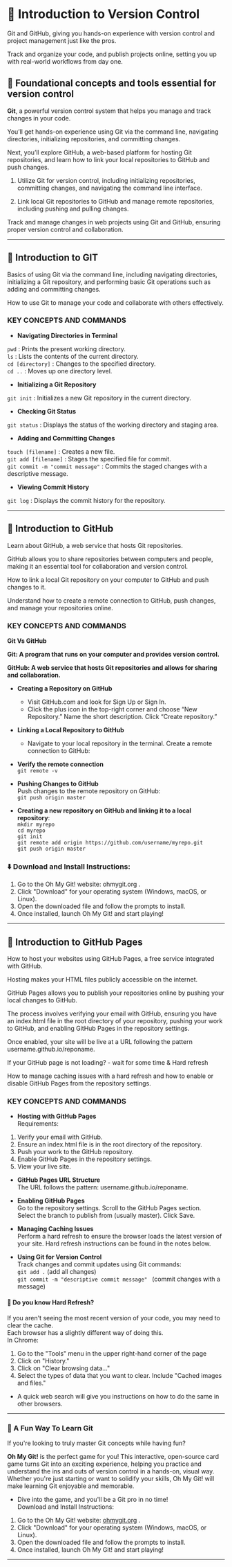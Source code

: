 # 🚀 Introduction to Version Control

Git and GitHub, giving you hands-on experience with version control and project management just like the pros.

Track and organize your code, and publish projects online, setting you up with real-world workflows from day one.

## 🍂 **Foundational concepts and tools essential for version control**

**Git**, a powerful version control system that helps you manage and track changes in your code. <br/>

You’ll get hands-on experience using Git via the command line, navigating directories, initializing repositories, 
and committing changes. <br/>

Next, you’ll explore GitHub, a web-based platform for hosting Git repositories, and learn how to link your local repositories to GitHub and push changes. <br/>

1. Utilize Git for version control, including initializing repositories, committing changes, and navigating the command line interface. <br/>

2. Link local Git repositories to GitHub and manage remote repositories, including pushing and pulling changes. <br/>

Track and manage changes in web projects using Git and GitHub, ensuring proper version control and collaboration.

---

## 📍 Introduction to GIT

Basics of using Git via the command line, including navigating directories, initializing a Git repository, and performing basic Git operations
such as adding and committing changes. <br/>

How to use Git to manage your code and collaborate with others effectively.<br/>

### KEY CONCEPTS AND COMMANDS	

- **Navigating Directories in Terminal**
  
```pwd``` : Prints the present working directory. <br/>
```ls``` : Lists the contents of the current directory.  <br/>
```cd [directory]``` : Changes to the specified directory.  <br/>
```cd ..``` : Moves up one directory level.  <br/>

- **Initializing a Git Repository**

```git init``` : Initializes a new Git repository in the current directory. <br/>

- **Checking Git Status**
  
```git status``` : Displays the status of the working directory and staging area.

- **Adding and Committing Changes**

```touch [filename]``` : Creates a new file. <br/>
```git add [filename]``` : Stages the specified file for commit. <br/>
```git commit -m "commit message"``` : Commits the staged changes with a descriptive message. <br/>

- **Viewing Commit History**

```git log``` : Displays the commit history for the repository.

---

## 📍 Introduction to GitHub

Learn about GitHub, a web service that hosts Git repositories. 

GitHub allows you to share repositories between computers and people, making it an essential tool for collaboration and version control.

How to link a local Git repository on your computer to GitHub and push changes to it.

Understand how to create a remote connection to GitHub, push changes, and manage your repositories online.

### KEY CONCEPTS AND COMMANDS

**Git Vs GitHub**

**Git: A program that runs on your computer and provides version control.**

**GitHub: A web service that hosts Git repositories and allows for sharing and collaboration.**

 
- **Creating a Repository on GitHub**
  - Visit GitHub.com  and look for Sign Up or Sign In. <br/>
  - Click the plus icon in the top-right corner and choose “New Repository.” Name the short description. Click “Create repository.” <br/>

- **Linking a Local Repository to GitHub**
  - Navigate to your local repository in the terminal. Create a remote connection to GitHub:

- **Verify the remote connection** <br/>
  ```git remote -v```

- **Pushing Changes to GitHub** <br/>
  Push changes to the remote repository on GitHub: <br/>
  ```git push origin master```

- **Creating a new repository on GitHub and linking it to a local repository**: <br/>
```mkdir myrepo``` <br/>
```cd myrepo``` <br/>
```git init``` <br/>
```git remote add origin https://github.com/username/myrepo.git``` <br/>
```git push origin master``` <br/>

### ⬇️ Download and Install Instructions:

1. Go to the Oh My Git! website: ohmygit.org .
2. Click "Download" for your operating system (Windows, macOS, or Linux).
3. Open the downloaded file and follow the prompts to install.
4. Once installed, launch Oh My Git! and start playing!

---

## 📍 Introduction to GitHub Pages

How to host your websites using GitHub Pages, a free service integrated with GitHub.

Hosting makes your HTML files publicly accessible on the internet.

GitHub Pages allows you to publish your repositories online by pushing your local changes to GitHub. 

The process involves verifying your email with GitHub, ensuring you have an index.html file in the root directory of your repository, pushing your work to GitHub, 
and enabling GitHub Pages in the repository settings. 

Once enabled, your site will be live at a URL following the pattern username.github.io/reponame. 

If your GitHub page is not loading? - wait for some time & Hard refresh <br>

How to manage caching issues with a hard refresh and how to enable or disable GitHub Pages from the repository settings.

### KEY CONCEPTS AND COMMANDS

- **Hosting with GitHub Pages** <br/>
Requirements: <br/>
1. Verify your email with GitHub.
2. Ensure an index.html file is in the root directory of the repository.
3. Push your work to the GitHub repository.
4. Enable GitHub Pages in the repository settings.
5. View your live site.

- **GitHub Pages URL Structure** <br/>
The URL follows the pattern: username.github.io/reponame.

- **Enabling GitHub Pages** <br/>
Go to the repository settings. Scroll to the GitHub Pages section. <br/>
Select the branch to publish from (usually master). Click Save.

- **Managing Caching Issues** <br/>
Perform a hard refresh to ensure the browser loads the latest version of your site. Hard refresh instructions can be found in the notes below.

- **Using Git for Version Control** <br/>
Track changes and commit updates using Git commands: <br/>
```git add .``` (add all changes) <br/>
```git commit -m "descriptive commit message" ``` (commit changes with a message) <br/>

#### 🤔 Do you know **Hard Refresh**?
If you aren't seeing the most recent version of your code, you may need to clear the cache. <br/> 
Each browser has a slightly different way of doing this. <br/>
In Chrome: <br/>
1. Go to the "Tools" menu in the upper right-hand corner of the page
2. Click on "History."
3. Click on "Clear browsing data..."
4. Select the types of data that you want to clear. Include "Cached images and files."

- A quick web search will give you instructions on how to do the same in other browsers.

---

### 🚀 A Fun Way To Learn Git

If you're looking to truly master Git concepts while having fun?

**Oh My Git!** is the perfect game for you! This interactive, open-source card game turns Git into an exciting experience, helping you practice 
and understand the ins and outs of version control in a hands-on, visual way. 
Whether you're just starting or want to solidify your skills, Oh My Git! will make learning Git enjoyable and memorable.

- Dive into the game, and you'll be a Git pro in no time! <br/>
Download and Install Instructions:

1. Go to the Oh My Git! website: [ohmygit.org](https://ohmygit.org/) .
2. Click "Download" for your operating system (Windows, macOS, or Linux).
3. Open the downloaded file and follow the prompts to install.
4. Once installed, launch Oh My Git! and start playing!

---
